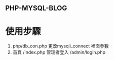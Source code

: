 ## PHP-MYSQL-BLOG
# 使用步驟
1. php/db_con.php 更改mysqli_connect 裡面參數
2. 首頁 /index.php 管理者登入 /admin/login.php


